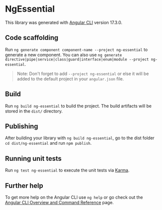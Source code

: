 # NgEssential

This library was generated with [Angular CLI](https://github.com/angular/angular-cli) version 17.3.0.

## Code scaffolding

Run `ng generate component component-name --project ng-essential` to generate a new component. You can also use `ng generate directive|pipe|service|class|guard|interface|enum|module --project ng-essential`.
> Note: Don't forget to add `--project ng-essential` or else it will be added to the default project in your `angular.json` file. 

## Build

Run `ng build ng-essential` to build the project. The build artifacts will be stored in the `dist/` directory.

## Publishing

After building your library with `ng build ng-essential`, go to the dist folder `cd dist/ng-essential` and run `npm publish`.

## Running unit tests

Run `ng test ng-essential` to execute the unit tests via [Karma](https://karma-runner.github.io).

## Further help

To get more help on the Angular CLI use `ng help` or go check out the [Angular CLI Overview and Command Reference](https://angular.io/cli) page.
